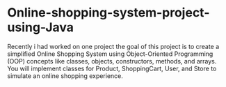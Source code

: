 # Online-shopping-system-project-using-Java
Recently i had worked on one project the goal of this project is to create a simplified Online Shopping System using Object-Oriented Programming (OOP) concepts like classes, objects, constructors, methods, and arrays. You will implement classes for Product, ShoppingCart, User, and Store to simulate an online shopping experience.
